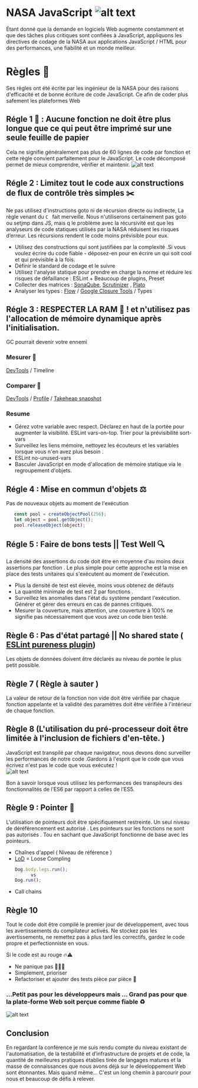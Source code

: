 
# NASA JavaScript     ![alt text](https://www.nasa.gov/sites/all/themes/custom/nasatwo/images/nasa-logo.svg)
  Étant donné que la demande en logiciels Web augmente constamment et que des tâches plus critiques sont confiées à JavaScript, appliquons les directives de codage de la NASA aux applications JavaScript / HTML pour des performances, une fiabilité et un monde meilleur.

# Règles 🚓
  Ses règles ont été écrite par les ingénieur de la NASA pour des raisons d'efficacité et de bonne écriture de code JavaScript. Ce afin de coder plus safement les plateformes Web 
  ## Régle 1 📝 :  Aucune fonction ne doit être plus longue que ce qui peut être imprimé sur une seule feuille de papier
   Cela ne signifie généralement pas plus de 60 lignes de code par fonction et cette règle convient parfaitement pour le  JavaScript. Le code décomposé permet de mieux comprendre, vérifier et maintenir.
     ![alt text](https://media.makeameme.org/created/papers-papers-everywhere-89ovrp.jpg)
  
  ## Régle 2 : Limitez tout le code aux constructions de flux de contrôle très simples ✂️
  Ne pas utilisez d'instructions goto ni de récursion directe ou indirecte, La règle venant du ```C ``` fait merveille. Nous n'utiliserons certainement pas goto ou setjmp dans JS, mais q le problème avec la récursivité est que les analyseurs de code statiques utilisés par la NASA réduisent les risques d’erreur. Les récursions rendent le code moins prévisible pour eux.
  * Utilisez des constructions qui sont justifiées par la complexité .Si vous voulez écrire du code fiable - déposez-en pour en écrire un qui soit cool et qui prévisible à la fois.
  * Définir le standard de codage et le suivre 
  * Utilisez l'analyse statique pour prendre en charge la norme et réduire les risques de défaillance : ESLint + Beaucoup de plugins, Preset
  * Collecter des matrices : [SonaQube](https://www.sonarqube.org/), [Scrutinizer](https://scrutinizer-ci.com/) , [Plato](https://github.com/es-analysis/plato)
  * Analyser les types : [Flow](https://flow.org/) / [Google Closure Tools](https://developers.google.com/closure/) / Types
  
  ## Régle 3 : RESPECTER LA RAM  💽 ! et n'utilisez pas l'allocation de mémoire dynamique après l'initialisation.
   GC pourrait devenir votre ennemi
   ### Mesurer 📏
   [DevTools]() / Timeline
   ### Comparer 🔬
   [DevTools](https://developers.google.com/web/tools/chrome-devtools/javascript/) / [Profile]() / [Takeheap snapshot](https://developers.google.com/web/tools/chrome-devtools/memory-problems/heap-snapshots)
  ### Resume 
   * Gérez votre variable avec respect. Déclarez en haut de la portée pour augmenter la visibilité. ESLint vars-on-top. Trier pour la prévisibilité sort-vars
   *  Surveillez les liens mémoire, nettoyez les écouteurs et les variables lorsque vous n'en avez plus besoin .
   * ESLint no-unused-vars
   *  Basculer JavaScript en mode d'allocation de mémoire statique via le regroupement d'objets.
   
   ## Régle 4 : Mise en commun d'objets ⚖️
   Pas de nouveaux objets au moment de l'exécution    
   ```javaScript
      const pool = createObjectPool(256);
      let object = pool.getObject();
      pool.releaseObject(object);
   ```
   ## Régle 5 : Faire de bons tests || Test Well 🔍
  La densité des assertions du code doit être en moyenne d'au moins deux assertions par fonction . Le plus simple pour cette approche est la mise en place des tests unitaires qui s'exécutent au moment de l'exécution.
  
   * Plus la densité de test est élevée, moins vous obtenez de défauts
   * La quantité minimale de test est 2 par fonctions .
   * Surveillez les anomalies dans l'état du système pendant l'exécution. Générer et gérer des erreurs en cas de pannes critiques.
   * Mesurer la couverture, mais attention, une couverture à 100% ne signifie pas nécessairement que vous avez un code bien testé.
    
  ## Règle 6 : Pas d'état partagé || No shared state ( [ESLint pureness plugin](https://github.com/rom-melnyk/eslint-plugin-pureness))
   Les objets de données doivent être déclarés au niveau de portée le plus petit possible.
   
  ## Règle 7 ( Règle à sauter )
   La valeur de retour de la fonction non vide doit être vérifiée par chaque fonction appelante et la validité des paramètres doit être vérifiée à l'intérieur de chaque fonction.
   
  ## Règle 8 (L'utilisation du pré-processeur doit être limitée à l'inclusion de fichiers d'en-tête. )
   JavaScript est transpilé par chaque navigateur, nous devons donc surveiller les performances de notre code .Gardons à l'esprit que le code que vous écrivez n'est pas le code que vous exécutez !  
![alt text](https://media.giphy.com/media/d3mlE7uhX8KFgEmY/giphy.gif)

Bon à savoir lorsque vous utilisez les performances des transpileurs des fonctionnalités de l’ES6 par rapport à celles de l’ES5.
  ## Règle 9 : Pointer 📍
  
 L'utilisation de pointeurs doit être spécifiquement restreinte. Un seul niveau de déréférencement est autorisé .   Les pointeurs sur les fonctions ne sont pas autorisés . Tou en sachant que JavaScript fonctionne de base avec les pointeurs.
 * Chaînes d'appel ( Niveau de référence )
 * [LoD](https://en.wikipedia.org/wiki/Level_of_detail) = Loose Compling
      ```javaScript
      Dog.body.legs.run();
            vs
      Dog.run();
   ```
 * Call chains
 ## Règle 10
 
  Tout le code doit être compilé le premier jour de développement, avec tous les avertissements du compilateur activés.  Ne stockez pas les avertissements, ne remettez pas à plus tard les correctifs, gardez le code propre et perfectionniste en vous.
  
  Si le code est au rouge 🔥⚠️
   * Ne panique pas 🧘🏿‍♂️
   * Simplement, prioriser
   * Refactoriser et ajouter des tests pièce par pièce 🧩


 ### ...Petit pas pour les développeurs mais ... Grand pas pour que la plate-forme Web soit perçue comme fiable ♻️
 ![alt text](https://img.purch.com/w/660/aHR0cDovL3d3dy5zcGFjZS5jb20vaW1hZ2VzL2kvMDAwLzA3Ny85NDgvb3JpZ2luYWwvbW9vbi1sYW5kaW5nLmpwZw==)
 
 ## Conclusion
  En regardant la conférence je me suis rendu compte du niveau existant de l'automatisation, de la testabilité et d’infrastructure de projets et de code, la quantité de meilleures pratiques établies tirée de langages matures et la masse de connaissances que nous avons déjà sur le développement Web sont étonnantes. Mais quand même… C'est un long chemin à parcourir pour nous et beaucoup de défis à relever.
